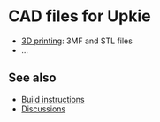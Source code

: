 # CAD files for Upkie

- [3D printing](https://github.com/tasts-robots/build_upkie/tree/main/3d_printing): 3MF and STL files
- ...

## See also

- [Build instructions](https://github.com/tasts-robots/upkie/wiki)
- [Discussions](https://github.com/tasts-robots/build_upkie/discussions)
